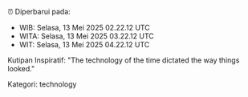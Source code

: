⏰ Diperbarui pada:
- WIB: Selasa, 13 Mei 2025 02.22.12 UTC
- WITA: Selasa, 13 Mei 2025 03.22.12 UTC
- WIT: Selasa, 13 Mei 2025 04.22.12 UTC

Kutipan Inspiratif:
"The technology of the time dictated the way things looked."


Kategori: technology


